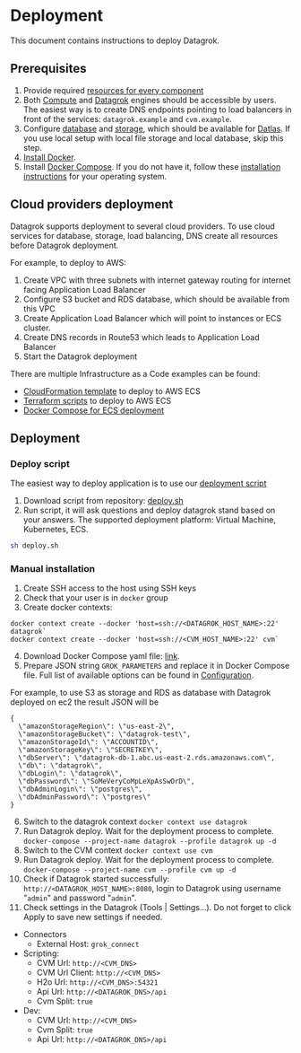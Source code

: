 <!-- TITLE: Deployment -->
<!-- SUBTITLE: -->

# Deployment

This document contains instructions to deploy Datagrok.

## Prerequisites

1. Provide required [resources for every component](infrastructure.md#resources)
2. Both [Compute](infrastructure.md#compute-components) and [Datagrok](infrastructure.md#datagrok-components) engines
   should be accessible by users. The easiest way is to create DNS endpoints pointing to load balancers in front of the
   services:
   `datagrok.example` and `cvm.example`.
3. Configure [database](infrastructure.md#database) and [storage](infrastructure.md#storage), which should be available
   for [Datlas](infrastructure.md#datlas). If you use local setup with local file storage and local database, skip this
   step.
4. [Install Docker](https://docs.docker.com/get-docker/).
5. Install [Docker Compose](https://docs.docker.com/compose/). If you do not have it, follow
   these [installation instructions](https://docs.docker.com/compose/install/) for your operating system.

## Cloud providers deployment

Datagrok supports deployment to several cloud providers. To use cloud services for database, storage, load balancing,
DNS create all resources before Datagrok deployment.

For example, to deploy to AWS:

1. Create VPC with three subnets with internet gateway routing for internet facing Application Load Balancer
2. Configure S3 bucket and RDS database, which should be available from this VPC
3. Create Application Load Balancer which will point to instances or ECS cluster.
4. Create DNS records in Route53 which leads to Application Load Balancer
5. Start the Datagrok deployment

There are multiple Infrastructure as a Code examples can be found:

* [CloudFormation template](deploy/cloudformation.yaml) to deploy to AWS ECS
* [Terraform scripts](deploy/terraform.tf) to deploy to AWS ECS
* [Docker Compose for ECS deployment](../../_internal/deploy/deploy-amazon-ecs.md)

## Deployment

### Deploy script

The easiest way to deploy application is to use
our [deployment script](https://github.com/datagrok-ai/public/blob/master/help/develop/admin/deploy/deploy.sh)

1) Download script from
   repository: [deploy.sh](https://raw.githubusercontent.com/datagrok-ai/public/master/help/develop/admin/deploy/deploy.sh)
2) Run script, it will ask questions and deploy datagrok stand based on your answers. The supported deployment platform:
   Virtual Machine, Kubernetes, ECS.

```bash
sh deploy.sh
```

### Manual installation

1. Create SSH access to the host using SSH keys
2. Check that your user is in `docker` group
3. Create docker contexts:

```
docker context create --docker 'host=ssh://<DATAGROK_HOST_NAME>:22' datagrok`
docker context create --docker 'host=ssh://<CVM_HOST_NAME>:22' cvm`
```

4. Download Docker Compose yaml
   file: [link](https://github.com/datagrok-ai/public/blob/master/docker/localhost.docker-compose.yaml).
5. Prepare JSON string `GROK_PARAMETERS` and replace it in Docker Compose file. Full list of available options can be
   found in [Configuration](configuration.md).

For example, to use S3 as storage and RDS as database with Datagrok deployed on ec2 the result JSON will be

```
{
  \"amazonStorageRegion\": \"us-east-2\",
  \"amazonStorageBucket\": \"datagrok-test\",
  \"amazonStorageId\": \"ACCOUNTID\",
  \"amazonStorageKey\": \"SECRETKEY\",
  \"dbServer\": \"datagrok-db-1.abc.us-east-2.rds.amazonaws.com\",
  \"db\": \"datagrok\",
  \"dbLogin\": \"datagrok\",
  \"dbPassword\": \"SoMeVeryCoMpLeXpAsSwOrD\",
  \"dbAdminLogin\": \"postgres\",
  \"dbAdminPassword\": \"postgres\"
}
```

6. Switch to the datagrok context `docker context use datagrok`
7. Run Datagrok deploy. Wait for the deployment process to complete.
   `docker-compose --project-name datagrok --profile datagrok up -d`
8. Switch to the CVM context `docker context use cvm`
9. Run Datagrok deploy. Wait for the deployment process to complete.
   `docker-compose --project-name cvm --profile cvm up -d`
10. Check if Datagrok started successfully: `http://<DATAGROK_HOST_NAME>:8080`, login to Datagrok using
    username "`admin`" and password "`admin`".
11. Check settings in the Datagrok (Tools | Settings...). Do not forget to click Apply to save new settings if needed.

* Connectors
    * External Host: `grok_connect`
* Scripting:
    * CVM Url: `http://<CVM_DNS>`
    * CVM Url Client: `http://<CVM_DNS>`
    * H2o Url: `http://<CVM_DNS>:54321`
    * Api Url: `http://<DATAGROK_DNS>/api`
    * Cvm Split: `true`
* Dev:
    * CVM Url: `http://<CVM_DNS>`
    * Cvm Split: `true`
    * Api Url: `http://<DATAGROK_DNS>/api`
